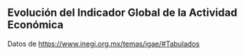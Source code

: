## Evolución del Indicador Global de la Actividad Económica

Datos de https://www.inegi.org.mx/temas/igae/#Tabulados